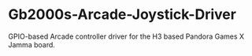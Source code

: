 # Gb2000s-Arcade-Joystick-Driver
GPIO-based Arcade controller driver for the H3 based Pandora Games X Jamma board.
